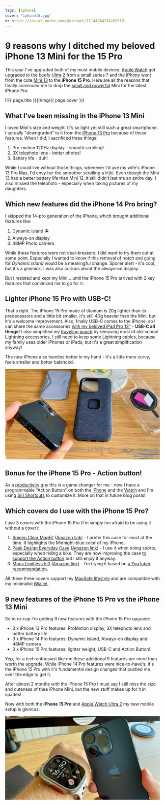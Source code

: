 ```yaml
---
tags: [iphone]
cover: "iphone15.jpg"
m: https://social.nozbe.com/@michael/111449641942622101
---
```


# 9 reasons why I ditched my beloved iPhone 13 Mini for the 15 Pro

This year I've upgraded both of my most mobile devices. [Apple Watch](/applewatch/) got upgraded to the beefy [Ultra 2](/ultra) from a small series 7 and the [iPhone](/iphone) went from the cute [Mini 13](/mini13) to the **iPhone 15 Pro**. Here are all the reasons that finally convinced me to drop the [small and powerful](/mini13ultra/) Mini for the latest iPhone Pro:

<!--More-->

![{{ page.title }}](/img/{{ page.cover }})

## What I've been missing in the iPhone 13 Mini

I loved Mini's size and weight. It's so light yet still such a great smartphone. I actually "downgraded" to it from the [iPhone 13 Pro](/iphone13/) because of these features. When I did, I sacrificed three things:

1. Pro-motion 120Hz display - smooth scrolling!
2. 3X telephoto lens - better photos!
3. Battery life - duh!

While I could live without those things, whenever I'd use my wife's iPhone 13 Pro Max, I'd envy her the smoother scrolling a little. Even though the Mini 13 had a better battery life than Mini 12, it still didn't last me an entire day. I also missed the telephoto - especially when taking pictures of my daughters.

## Which new features did the iPhone 14 Pro bring?

I skipped the 14-pro generation of the iPhone, which brought additional features like:

1. Dynamic island 🏝️ 
2. Always-on display
3. 48MP Photo camera

While these features were not deal-breakers, I did want to try them out at some point. Especially I wanted to know if this removal of notch and going for *Dynamic Island* would be a meaningful change. Spoiler alert - it's cool, but it's a gimmick. I was also curious about the always-on display.

But I resisted and kept my Mini… until the iPhone 15 Pro arrived with 2 key features that convinced me to go for it:

## Lighter iPhone 15 Pro with USB-C!

That's right. The iPhone 15 Pro made of titanium is 20g lighter than its predecessors and a little bit smaller. It's still 40g heavier than the Mini, but it's a welcome improvement. Also, finally USB-C comes to the iPhone, so I can share the same accessories [with my beloved iPad Pro 13"](/ipadv) - **USB-C all things!** I also simplified my [traveling pouch](/pouch/) by removing most of old-school Lightning accessories. I still need to keep some Lightning cables, because my family uses older iPhones or iPads, but it's a great simplification anyway!

The new iPhone also handles better in my hand - it's a little more curvy, feels smaller and better balanced.

![{{ page.title }} usb](/img/iphone15-usb.jpg)

## Bonus for the iPhone 15 Pro - Action button!

As a [productivity](/productivity/) guy this is a game changer for me - now I have a programmable "Action Button" on both the [iPhone](/iphone) and the [Watch](/applewatch) and I'm using [Siri Shortcuts](/shortcuts/) to customize it. More on that in future blog posts!

## Which covers do I use with the iPhone 15 Pro?

I use 3 covers with the iPhone 15 Pro (I'm simply too afraid to be using it without a cover):

1. [Spigen Clear MagFit](https://www.spigen.com/collections/iphone-15-series-collection/products/iphone-15-series-case-ultra-hybrid-magfit?variant=41717018198063) ([Amazon link](https://www.amazon.com/dp/B0C5S8TS2Z/?tag=sliwinski-20)) - I prefer this case for most of the time. It highlights the Midnight-blue color of my iPhone.
2. [Peak Design Everyday Case](https://eu.peakdesign.com/collections/mobile/products/everyday-case?variant=40139549737037) ([Amazon link](https://www.amazon.com/dp/B0CG2DW87R/?tag=sliwinski-20)) - I use it when doing sports, especially when riding a bike. They are now improving the case [to support the Action button](https://m.youtube.com/watch?v=Qjc7InZ7D-I) but I still enjoy it anyway.
3. [Mous Limitless 5.0](https://eu.mous.co/products/limitless-5-0-magsafe-compatible-phone-case-aramid_fibre?variant=41167234400349) ([Amazon link](https://www.amazon.com/dp/B0CFR1LGD9/?tag=sliwinski-20)) - I'm trying it based on [a YouTuber recommendation](https://m.youtube.com/watch?v=A-PLD-bCyC4).

All these three covers support my [MagSafe lifestyle](/magsafe) and are compatible with my minimalist [iWallet](/iwallet/).

## 9 new features of the iPhone 15 Pro vs the iPhone 13 Mini

So to re-cap I'm getting 9 new features with the iPhone 15 Pro upgrade:

- 3 x iPhone 13 Pro features: ProMotion display, 3X telephoto lens and better battery life
- 3 x iPhone 14 Pro features: Dynamic Island, Always-on display and 48MP camera
- 3 x iPhone 15 Pro features: lighter weight, USB-C and Action Button!

Yep, for a tech enthusiast like me these additional 9 features are more than worth the upgrade. While iPhone 14 Pro features were nice-to-have's, it's the iPhone 15 Pro with it's fundamental design changes that pushed me over the edge to get it.

After almost 2 months with the iPhone 15 Pro I must say I still miss the size and cuteness of thee iPhone Mini, but the new stuff makes up for it in spades!

Now with both the **iPhone 15 Pro** and [Apple Watch Ultra 2](/ultra/) my new mobile setup is glorious:

![{{ page.title }} ultra](/img/iphone15-ultra.jpg)




[n]: https://michael.gratis/nozbe
[np]: https://michael.gratis/nozbepersonal
